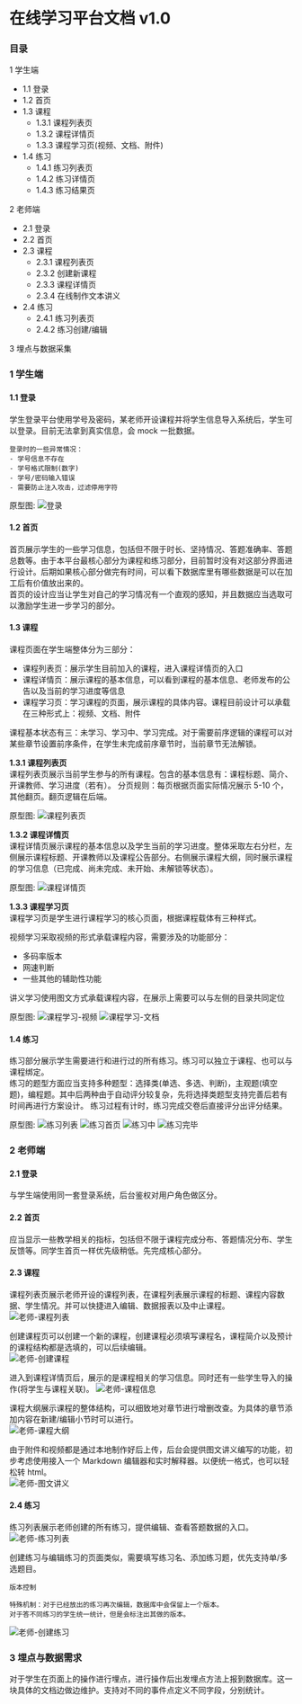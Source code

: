 # 在线学习平台文档 v1.0
### 目录
1 学生端
- 1.1 登录
- 1.2 首页
- 1.3 课程
  * 1.3.1 课程列表页
  * 1.3.2 课程详情页
  * 1.3.3 课程学习页(视频、文档、附件)
- 1.4 练习
  * 1.4.1 练习列表页
  * 1.4.2 练习详情页
  * 1.4.3 练习结果页

2 老师端
- 2.1 登录
- 2.2 首页
- 2.3 课程
  * 2.3.1 课程列表页
  * 2.3.2 创建新课程
  * 2.3.3 课程详情页
  * 2.3.4 在线制作文本讲义
- 2.4 练习
  * 2.4.1 练习列表页
  * 2.4.2 练习创建/编辑

3 埋点与数据采集

### 1 学生端
#### 1.1 登录
学生登录平台使用学号及密码，某老师开设课程并将学生信息导入系统后，学生可以登录。目前无法拿到真实信息，会 mock 一批数据。

    登录时的一些异常情况：
    - 学号信息不存在
    - 学号格式限制(数字)
    - 学号/密码输入错误
    - 需要防止注入攻击，过滤停用字符

原型图:
  ![登录](https://github.com/rogerswng/onlinelearningplatform/blob/master/assets/%E7%99%BB%E5%BD%95.png)

#### 1.2 首页
首页展示学生的一些学习信息，包括但不限于时长、坚持情况、答题准确率、答题总数等。由于本平台最核心部分为课程和练习部分，目前暂时没有对这部分界面进行设计。后期如果核心部分做完有时间，可以看下数据库里有哪些数据是可以在加工后有价值放出来的。  
首页的设计应当让学生对自己的学习情况有一个直观的感知，并且数据应当选取可以激励学生进一步学习的部分。

#### 1.3 课程
课程页面在学生端整体分为三部分：
- 课程列表页：展示学生目前加入的课程，进入课程详情页的入口
- 课程详情页：展示课程的基本信息，可以看到课程的基本信息、老师发布的公告以及当前的学习进度等信息
- 课程学习页：学习课程的页面，展示课程的具体内容。课程目前设计可以承载在三种形式上：视频、文档、附件

课程基本状态有三：未学习、学习中、学习完成。对于需要前序逻辑的课程可以对某些章节设置前序条件，在学生未完成前序章节时，当前章节无法解锁。

**1.3.1 课程列表页**  
课程列表页展示当前学生参与的所有课程。包含的基本信息有：课程标题、简介、开课教师、学习进度（若有）。
分页规则：每页根据页面实际情况展示 5-10 个，其他翻页。翻页逻辑在后端。

原型图:
  ![课程列表页](https://github.com/rogerswng/onlinelearningplatform/blob/master/assets/%E5%AD%A6%E7%94%9F-%E8%AF%BE%E7%A8%8B%E5%88%97%E8%A1%A8.png)

**1.3.2 课程详情页**  
课程详情页展示课程的基本信息以及学生当前的学习进度。整体采取左右分栏，左侧展示课程标题、开课教师以及课程公告部分。右侧展示课程大纲，同时展示课程的学习信息（已完成、尚未完成、未开始、未解锁等状态）。

原型图:
  ![课程详情页](https://github.com/rogerswng/onlinelearningplatform/blob/master/assets/%E5%AD%A6%E7%94%9F-%E8%AF%BE%E7%A8%8B%E8%AF%A6%E6%83%85.png)

**1.3.3 课程学习页**  
课程学习页是学生进行课程学习的核心页面，根据课程载体有三种样式。

视频学习采取视频的形式承载课程内容，需要涉及的功能部分：
- 多码率版本
- 网速判断
- 一些其他的辅助性功能

讲义学习使用图文方式承载课程内容，在展示上需要可以与左侧的目录共同定位

原型图:
  ![课程学习-视频](https://github.com/rogerswng/onlinelearningplatform/blob/master/assets/%E5%AD%A6%E7%94%9F-%E8%A7%86%E9%A2%91%E8%AF%BE%E7%A8%8B.png)
  ![课程学习-文档](https://github.com/rogerswng/onlinelearningplatform/blob/master/assets/%E5%AD%A6%E7%94%9F-%E8%AE%B2%E4%B9%89%E8%AF%BE%E7%A8%8B.png)

#### 1.4 练习
练习部分展示学生需要进行和进行过的所有练习。练习可以独立于课程、也可以与课程绑定。  
练习的题型方面应当支持多种题型：选择类(单选、多选、判断)，主观题(填空题)，编程题。其中后两种由于自动评分较复杂，先将选择类题型支持完善后若有时间再进行方案设计。
练习过程有计时，练习完成交卷后直接评分出评分结果。

原型图:
  ![练习列表](https://github.com/rogerswng/onlinelearningplatform/blob/master/assets/%E5%AD%A6%E7%94%9F-%E7%BB%83%E4%B9%A0%E5%88%97%E8%A1%A8.png)
  ![练习首页](https://github.com/rogerswng/onlinelearningplatform/blob/master/assets/%E5%AD%A6%E7%94%9F-%E7%BB%83%E4%B9%A0%E9%A6%96%E9%A1%B5.png)
  ![练习中](https://github.com/rogerswng/onlinelearningplatform/blob/master/assets/%E5%AD%A6%E7%94%9F-%E7%AD%94%E9%A2%98%E8%BF%87%E7%A8%8B.png)
  ![练习完毕](https://github.com/rogerswng/onlinelearningplatform/blob/master/assets/%E5%AD%A6%E7%94%9F-%E9%A2%98%E7%9B%AE%E8%A7%A3%E6%9E%90.png)  

### 2 老师端
#### 2.1 登录
与学生端使用同一套登录系统，后台鉴权对用户角色做区分。

#### 2.2 首页
应当显示一些教学相关的指标，包括但不限于课程完成分布、答题情况分布、学生反馈等。同学生首页一样优先级稍低。先完成核心部分。

#### 2.3 课程
课程列表页展示老师开设的课程列表，在课程列表展示课程的标题、课程内容数据、学生情况。并可以快捷进入编辑、数据报表以及中止课程。  
  ![老师-课程列表](https://github.com/rogerswng/onlinelearningplatform/blob/master/assets/%E8%80%81%E5%B8%88-%E8%AF%BE%E7%A8%8B%E5%88%97%E8%A1%A8.png)

创建课程页可以创建一个新的课程，创建课程必须填写课程名，课程简介以及预计的课程结构都是选填的，可以后续编辑。  
  ![老师-创建课程](https://github.com/rogerswng/onlinelearningplatform/blob/master/assets/%E8%80%81%E5%B8%88-%E5%88%9B%E5%BB%BA%E8%AF%BE%E7%A8%8B.png)

进入到课程详情页后，展示的是课程相关的学习信息。同时还有一些学生导入的操作(将学生与课程关联)。
  ![老师-课程信息](https://github.com/rogerswng/onlinelearningplatform/blob/master/assets/%E8%80%81%E5%B8%88-%E8%AF%BE%E7%A8%8B%E4%BF%A1%E6%81%AF.png)

课程大纲展示课程的整体结构，可以细致地对章节进行增删改查。为具体的章节添加内容在新建/编辑小节时可以进行。  
  ![老师-课程大纲](https://github.com/rogerswng/onlinelearningplatform/blob/master/assets/%E8%80%81%E5%B8%88-%E8%AF%BE%E7%A8%8B%E5%A4%A7%E7%BA%B2.png)

由于附件和视频都是通过本地制作好后上传，后台会提供图文讲义编写的功能，初步考虑使用接入一个 Markdown 编辑器和实时解释器。以便统一格式，也可以轻松转 html。  
  ![老师-图文讲义](https://github.com/rogerswng/onlinelearningplatform/blob/master/assets/%E8%80%81%E5%B8%88-%E6%96%87%E6%9C%AC%E8%AE%B2%E4%B9%89%E7%BC%96%E5%86%99.png)

#### 2.4 练习
练习列表展示老师创建的所有练习，提供编辑、查看答题数据的入口。  
  ![老师-练习列表](https://github.com/rogerswng/onlinelearningplatform/blob/master/assets/%E8%80%81%E5%B8%88-%E7%BB%83%E4%B9%A0%E5%88%97%E8%A1%A8.png)

创建练习与编辑练习的页面类似，需要填写练习名、添加练习题，优先支持单/多选题目。  

    版本控制   

    特殊机制：对于已经放出的练习再次编辑，数据库中会保留上一个版本。
    对于答不同练习的学生统一统计，但是会标注出其做的版本。

  ![老师-创建练习](https://github.com/rogerswng/onlinelearningplatform/blob/master/assets/%E8%80%81%E5%B8%88-%E5%88%9B%E5%BB%BA:%E7%BC%96%E8%BE%91%E7%BB%83%E4%B9%A0.png)

### 3 埋点与数据需求
对于学生在页面上的操作进行埋点，进行操作后出发埋点方法上报到数据库。这一块具体的文档边做边维护。支持对不同的事件点定义不同字段，分别统计。
